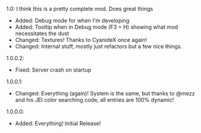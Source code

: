 1.0:
I think this is a pretty complete mod. Does great things
* Added: Debug mode for when I'm developing
* Added: Tooltip when in Debug mode (F3 + H) showing what mod necessitates the dust
* Changed: Textures! Thanks to CyanideX once again!
* Changed: Internal stuff, mostly just refactors but a few nice things.

1.0.0.2:
* Fixed: Server crash on startup

1.0.0.1:
* Changed: Everything (again)! System is the same, but thanks to @mezz and his JEI color searching code, all entries are 100% dynamic!

1.0.0.0:
* Added: Everything! Initial Release!
